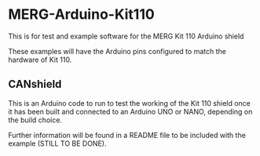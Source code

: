 # MERG-Arduino-Kit110
 This is for test and example software for the MERG Kit 110 Arduino  shield
 
 These examples will have the Arduino pins configured to match the hardware of Kit 110.
 
 ## CANshield
 
 This is an Arduino code to run to test the working of the Kit 110 shield once it has been built and connected to an Arduino UNO or NANO, depending on the build choice.
 
 Further information will be found in a README file to be included with the example (STILL TO BE DONE).
 
